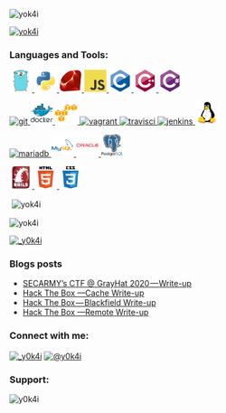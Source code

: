 <p align="left"> <img src="https://komarev.com/ghpvc/?username=yok4i&label=Profile%20views&color=0e75b6&style=flat" alt="yok4i" /> </p>

<p align="left"> <a href="https://github.com/ryo-ma/github-profile-trophy"><img src="https://github-profile-trophy.vercel.app/?username=yok4i&theme=dracula" alt="yok4i" /></a> </p>

<h3 align="left">Languages and Tools:</h3>

<!-- languages -->
<p align="left">
  <a href="https://golang.org" target="_blank"> <img src="https://raw.githubusercontent.com/devicons/devicon/master/icons/go/go-original.svg" alt="go" width="40" height="40"/> </a> 
  <a href="https://www.python.org" target="_blank"> <img src="https://raw.githubusercontent.com/devicons/devicon/master/icons/python/python-original.svg" alt="python" width="40" height="40"/> </a>
  <a href="https://www.ruby-lang.org/en/" target="_blank"> <img src="https://raw.githubusercontent.com/devicons/devicon/master/icons/ruby/ruby-original.svg" alt="ruby" width="40" height="40"/> </a>
  <a href="https://developer.mozilla.org/en-US/docs/Web/JavaScript" target="_blank"> <img src="https://raw.githubusercontent.com/devicons/devicon/master/icons/javascript/javascript-original.svg" alt="javascript" width="40" height="40"/> </a>
  <a href="https://www.cprogramming.com/" target="_blank"> <img src="https://raw.githubusercontent.com/devicons/devicon/master/icons/c/c-original.svg" alt="c" width="40" height="40"/> </a>
  <a href="https://www.w3schools.com/cpp/" target="_blank"> <img src="https://raw.githubusercontent.com/devicons/devicon/master/icons/cplusplus/cplusplus-original.svg" alt="cplusplus" width="40" height="40"/> </a>
  <a href="https://www.w3schools.com/cs/" target="_blank"> <img src="https://raw.githubusercontent.com/devicons/devicon/master/icons/csharp/csharp-original.svg" alt="csharp" width="40" height="40"/> </a>
</p>

<!-- platforms/tools -->
<p align="left">
  <a href="https://git-scm.com/" target="_blank"> <img src="https://www.vectorlogo.zone/logos/git-scm/git-scm-icon.svg" alt="git" width="40" height="40"/> </a>
  <a href="https://www.docker.com/" target="_blank"> <img src="https://raw.githubusercontent.com/devicons/devicon/master/icons/docker/docker-original-wordmark.svg" alt="docker" width="40" height="40"/> </a>
  <a href="https://aws.amazon.com" target="_blank"> <img src="https://raw.githubusercontent.com/devicons/devicon/master/icons/amazonwebservices/amazonwebservices-original.svg" alt="aws" width="40" height="40"/> </a>
  <a href="https://www.vagrantup.com/" target="_blank"> <img src="https://www.vectorlogo.zone/logos/vagrantup/vagrantup-icon.svg" alt="vagrant" width="40" height="40"/> </a>
  <a href="https://travis-ci.org" target="_blank"> <img src="https://www.vectorlogo.zone/logos/travis-ci/travis-ci-icon.svg" alt="travisci" width="40" height="40"/> </a>
  <a href="https://www.jenkins.io" target="_blank"> <img src="https://www.vectorlogo.zone/logos/jenkins/jenkins-icon.svg" alt="jenkins" width="40" height="40"/> </a>
  <a href="https://www.linux.org/" target="_blank"> <img src="https://raw.githubusercontent.com/devicons/devicon/master/icons/linux/linux-original.svg" alt="linux" width="40" height="40"/> </a>
</p>

<!-- databases -->
<p align="left">
  <a href="https://mariadb.org/" target="_blank"> <img src="https://www.vectorlogo.zone/logos/mariadb/mariadb-icon.svg" alt="mariadb" width="40" height="40"/> </a>
  <a href="https://www.mysql.com/" target="_blank"> <img src="https://raw.githubusercontent.com/devicons/devicon/master/icons/mysql/mysql-original-wordmark.svg" alt="mysql" width="40" height="40"/> </a>
  <a href="https://www.oracle.com/" target="_blank"> <img src="https://raw.githubusercontent.com/devicons/devicon/master/icons/oracle/oracle-original.svg" alt="oracle" width="40" height="40"/> </a> <a href="https://www.postgresql.org" target="_blank"> <img src="https://raw.githubusercontent.com/devicons/devicon/master/icons/postgresql/postgresql-original-wordmark.svg" alt="postgresql" width="40" height="40"/> </a>
</p>

<!-- frameworks/front-end -->
<p align="left">
  <a href="https://rubyonrails.org" target="_blank"> <img src="https://raw.githubusercontent.com/devicons/devicon/master/icons/rails/rails-original-wordmark.svg" alt="rails" width="40" height="40"/> </a>
  <a href="https://www.w3.org/html/" target="_blank"> <img src="https://raw.githubusercontent.com/devicons/devicon/master/icons/html5/html5-original-wordmark.svg" alt="html5" width="40" height="40"/> </a>
  <a href="https://www.w3schools.com/css/" target="_blank"> <img src="https://raw.githubusercontent.com/devicons/devicon/master/icons/css3/css3-original-wordmark.svg" alt="css3" width="40" height="40"/> </a>
</p>

<!-- <p><img align="left" src="https://github-readme-stats.vercel.app/api/top-langs?username=yok4i&show_icons=true&theme=dracula&locale=en&layout=compact" alt="yok4i" /></p> -->

<p>&nbsp;<img align="center" src="https://github-readme-stats.vercel.app/api?username=yok4i&show_icons=true&theme=dracula&locale=en&custom_title=yok4i%27s%20GitHub%Stats" alt="yok4i" /></p>

<p><img align="center" src="https://github-readme-streak-stats.herokuapp.com/?user=yok4i&theme=dracula" alt="yok4i" /></p>

<p align="left"> <a href="https://twitter.com/_y0k4i" target="blank"><img src="https://img.shields.io/twitter/follow/_y0k4i?logo=twitter&style=for-the-badge" alt="_y0k4i" /></a> </p>

### Blogs posts
<!-- BLOG-POST-LIST:START -->
- [SECARMY’s CTF @ GrayHat 2020 — Write-up](https://y0k4i.medium.com/secarmys-ctf-grayhat-2020-write-up-7f7ee5b64039?source=rss-7a49dd51f242------2)
- [Hack The Box —Cache Write-up](https://y0k4i.medium.com/hack-the-box-cache-write-up-20f83f298c4a?source=rss-7a49dd51f242------2)
- [Hack The Box — Blackfield Write-up](https://y0k4i.medium.com/hack-the-box-blackfield-write-up-8ad61e18e55b?source=rss-7a49dd51f242------2)
- [Hack The Box —Remote Write-up](https://y0k4i.medium.com/hack-the-box-remote-write-up-419855f55140?source=rss-7a49dd51f242------2)
<!-- BLOG-POST-LIST:END -->

<h3 align="left">Connect with me:</h3>
<p align="left">
<a href="https://twitter.com/_y0k4i" target="blank"><img align="center" src="https://raw.githubusercontent.com/rahuldkjain/github-profile-readme-generator/master/src/images/icons/Social/twitter.svg" alt="_y0k4i" height="30" width="40" /></a>
<a href="https://medium.com/@y0k4i" target="blank"><img align="center" src="https://raw.githubusercontent.com/rahuldkjain/github-profile-readme-generator/master/src/images/icons/Social/medium.svg" alt="@y0k4i" height="30" width="40" /></a>
</p>


<h3 align="left">Support:</h3>
<p><a href="https://www.buymeacoffee.com/y0k4i"> <img align="left" src="https://cdn.buymeacoffee.com/buttons/v2/default-yellow.png" height="50" width="210" alt="y0k4i" /></a></p><br><br>
